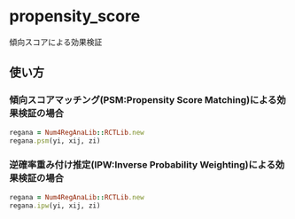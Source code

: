 propensity_score
================
傾向スコアによる効果検証

## 使い方
### 傾向スコアマッチング(PSM:Propensity Score Matching)による効果検証の場合

```ruby
regana = Num4RegAnaLib::RCTLib.new
regana.psm(yi, xij, zi)
```

### 逆確率重み付け推定(IPW:Inverse Probability Weighting)による効果検証の場合

```ruby
regana = Num4RegAnaLib::RCTLib.new
regana.ipw(yi, xij, zi)
```





